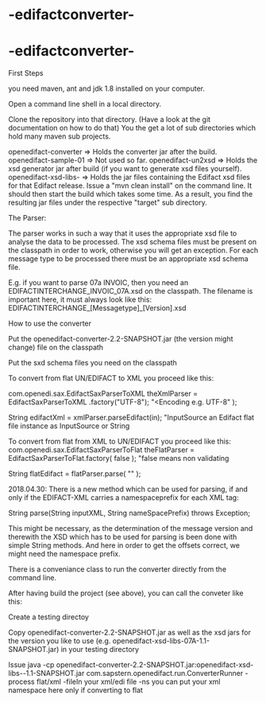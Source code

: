 # -edifactconverter-

# -edifactconverter-

First Steps

you need maven, ant and jdk 1.8 installed on your computer.

Open a command line shell in a local directory.

Clone the repository into that directory. (Have a look at the git documentation on how to do that) You the get a lot of sub directories which hold many maven sub projects.

openedifact-converter => Holds the converter jar after the build.
openedifact-sample-01 => Not used so far.
openedifact-un2xsd => Holds the xsd generator jar after build (if you want to generate xsd files yourself).
openedifact-xsd-libs- => Holds the jar files containing the Edifact xsd files for that Edifact release.
Issue a "mvn clean install" on the command line. It should then start the build which takes some time.
As a result, you find the resulting jar files under the respective "target" sub directory.

The Parser:

The parser works in such a way that it uses the appropriate xsd file to analyse the data to be processed. The xsd schema files must be present on the classpath in order to work, otherwise you will get an exception. For each message type to be processed there must be an appropriate xsd schema file.

E.g. if you want to parse 07a INVOIC, then you need an EDIFACTINTERCHANGE_INVOIC_07A.xsd on the classpath. The filename is important here, it must always look like this: EDIFACTINTERCHANGE_[Messagetype]_[Version].xsd

How to use the converter

Put the openedifact-converter-2.2-SNAPSHOT.jar (the version might change) file on the classpath

Put the sxd schema files you need on the classpath

To convert from flat UN/EDIFACT to XML you proceed like this:

com.openedi.sax.EdifactSaxParserToXML theXmlParser = EdifactSaxParserToXML .factory("UTF-8"); "<Encoding e.g. UTF-8" );

String edifactXml = xmlParser.parseEdifact(in); "InputSource an Edifact flat file instance as InputSource or String

To convert from flat from XML to UN/EDIFACT you proceed like this:
com.openedi.sax.EdifactSaxParserToFlat theFlatParser = EdifactSaxParserToFlat.factory( false ); "false means non validating

String flatEdifact = flatParser.parse( "" );

2018.04.30: There is a new method which can be used for parsing, if and only if the EDIFACT-XML carries a namespaceprefix for each XML tag:

String parse(String inputXML, String nameSpacePrefix) throws Exception;

This might be necessary, as the determination of the message version and therewith the XSD which has to be used for parsing is been done with simple String methods. And here in order to get the offsets correct, we might need the namespace prefix.

There is a conveniance class to run the converter directly from the command line.

After having build the project (see above), you can call the conveter like this:

Create a testing directoy

Copy openedifact-converter-2.2-SNAPSHOT.jar as well as the xsd jars for the version you like to use (e.g. openedifact-xsd-libs-07A-1.1-SNAPSHOT.jar) in your testing directory

Issue java -cp openedifact-converter-2.2-SNAPSHOT.jar:openedifact-xsd-libs--1.1-SNAPSHOT.jar com.sapstern.openedifact.run.ConverterRunner -process flat/xml -fileIn your xml/edi file -ns you can put your xml namespace here only if converting to flat

